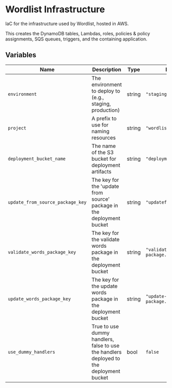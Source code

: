 # Wordlist Infrastructure
IaC for the infrastructure used by Wordlist, hosted in AWS.

This creates the DynamoDB tables, Lambdas, roles, policies & policy assignments, SQS queues, triggers, and the containing application.

## Variables

| Name                             | Description                                                                             | Type   | Default                        |
| -------------------------------- | --------------------------------------------------------------------------------------- | ------ | ------------------------------ |
| `environment`                    | The environment to deploy to (e.g., staging, production)                                | string | `"staging"`                    |
| `project`                        | A prefix to use for naming resources                                                    | string | `"wordlist"`                   |
| `deployment_bucket_name`         | The name of the S3 bucket for deployment artifacts                                      | string | `"deployment-bucket"`          |
| `update_from_source_package_key` | The key for the 'update from source' package in the deployment bucket                   | string | `"updatefromsource.jar"`       |
| `validate_words_package_key`     | The key for the validate words package in the deployment bucket                         | string | `"validate-words-package.jar"` |
| `update_words_package_key`       | The key for the update words package in the deployment bucket                           | string | `"update-words-package.jar"`   |
| `use_dummy_handlers`             | True to use dummy handlers, false to use the handlers deployed to the deployment bucket | bool   | `false`                        |
